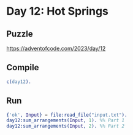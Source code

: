# Day 12: Hot Springs

## Puzzle

<https://adventofcode.com/2023/day/12>

## Compile

```erlang
c(day12).
```

## Run

```erlang
{'ok', Input} = file:read_file("input.txt").
day12:sum_arrangements(Input, 1). %% Part 1
day12:sum_arrangements(Input, 2). %% Part 2
```
